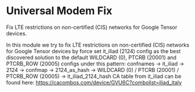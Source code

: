 # Universal Modem Fix
Fix LTE restrictions on non-certified (CIS) networks for Google Tensor devices.

In this module we try to fix LTE restrictions on non-certified (CIS) networks for Google Tensor devices by force set it_iliad (2124) config as the best discovered solution to the default WILDCARD (0), PTCRB (20001) and  PTCRB_ROW (20005) configs under this pattern: confnames -> it_iliad -> 2124 -> confmap -> 2124_as_hash -> WILDCARD (0) / PTCRB (20001) / PTCRB_ROW (20005) -> it_iliad_2124_hash
CA table from it_iliad can be found here: https://cacombos.com/device/GVU6C?combolist=iliad_italy
